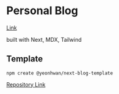 # Personal Blog

[Link](https://www.yeonhwandev.com)

built with Next, MDX, Tailwind

## Template

`npm create @yeonhwan/next-blog-template`

[Repository Link](https://github.com/yeonhwan/next-blog-template)
